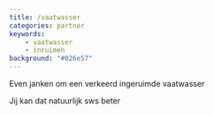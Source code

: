```yaml
---
title: /vaatwasser
categories: partner
keywords:
    - vaatwasser
    - inruimen
background: "#026e57"
---
```


Even janken om een verkeerd ingeruimde vaatwasser

Jij kan dat natuurlijk sws beter
